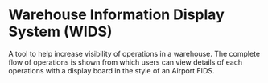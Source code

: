 # Warehouse Information Display System (WIDS)

A tool to help increase visibility of operations in a warehouse. The complete flow of operations is shown from which users can view details of each operations with a display board in the style of an Airport FIDS.



